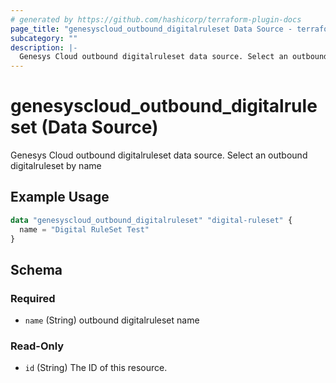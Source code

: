 ```yaml
---
# generated by https://github.com/hashicorp/terraform-plugin-docs
page_title: "genesyscloud_outbound_digitalruleset Data Source - terraform-provider-genesyscloud"
subcategory: ""
description: |-
  Genesys Cloud outbound digitalruleset data source. Select an outbound digitalruleset by name
---
```


# genesyscloud_outbound_digitalruleset (Data Source)

Genesys Cloud outbound digitalruleset data source. Select an outbound digitalruleset by name

## Example Usage

```terraform
data "genesyscloud_outbound_digitalruleset" "digital-ruleset" {
  name = "Digital RuleSet Test"
}
```

<!-- schema generated by tfplugindocs -->
## Schema

### Required

- `name` (String) outbound digitalruleset name

### Read-Only

- `id` (String) The ID of this resource.
